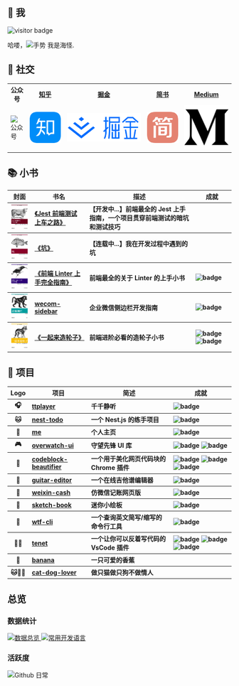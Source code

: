 <h2>🤩 我</h2>
<img src="https://visitor-badge.glitch.me/badge?page_id=page.id" alt="visitor badge" />
<p>哈喽，<img src="https://media.giphy.com/media/hvRJCLFzcasrR4ia7z/giphy.gif" width="25px" alt="手势"> 我是海怪.</p>
<h2>🙌 社交</h2>
<table>
  <tr>
    <th>公众号</th>
    <th><a href="https://www.zhihu.com/people/haixiangyan" target="_blank">知乎</a></th>
    <th><a href="https://juejin.cn/user/272334614432887" target="_blank">掘金</a></th>
    <th><a href="https://www.jianshu.com/u/0340be4082b5" target="_blank">简书</a></th>
    <th><a href="https://medium.com/@haixiang6123" target="_blank">Medium</a></th>
  </tr>
  <tr>
    <td><img src="images/utils/gongzhonghao.gif" alt="公众号"></td>
    <td>
      <a href="https://www.zhihu.com/people/haixiangyan" target="_blank">
        <img src="images/icons/zhihu.png" alt="知乎">
      </a>
    </td>
    <td>
      <a href="https://juejin.cn/user/272334614432887" target="_blank">
        <img src="images/icons/juejin.png" alt="掘金">
      </a>
    </td>
    <td>
      <a href="https://www.jianshu.com/u/0340be4082b5" target="_blank">
        <img src="images/icons/jianshu.png" alt="简书">
      </a>
    </td>
    <td>
      <a href="https://medium.com/@haixiang6123" target="_blank">
        <img src="images/icons/medium.png" alt="Medium">
      </a>
    </td>
  </tr>
</table>
<h2>📚 小书</h2>
<table>
  <thead align="center">
    <tr>
      <th>封面</th>
      <th>书名</th>
      <th>描述</th>
      <th>成就</th>
    </tr>
  </thead>
  <tbody align="left">
    <tr>
      <th align="center">
        <img width="80" src="./images/covers/jest.jpg" alt="《Jest 前端测试上车之路》">
      </th>
      <th>
        <a href="https://github.com/haixiangyan/jest-starter" target="_blank">《Jest 前端测试上车之路》</a>
      </th>
      <th>【开发中...】前端最全的 Jest 上手指南，一个项目贯穿前端测试的暗坑和测试技巧 </th>
      <th>
      </th>
    </tr>
    <tr>
      <th align="center">
        <img width="80" src="./images/covers/keng.jpg" alt="《坑》">
      </th>
      <th>
        <a href="https://github.com/haixiangyan/keng" target="_blank">《坑》</a>
      </th>
      <th>【连载中...】我在开发过程中遇到的坑</th>
      <th>
      </th>
    </tr>
    <tr>
      <th align="center">
        <img width="80" src="./images/covers/linter.jpg" alt="《前端 Linter 上手完全指南》">
      </th>
      <th>
        <a href="https://github.yanhaixiang.com/linter-guide/" target="_blank">《前端 Linter 上手完全指南》</a>
      </th>
      <th>前端最全的关于 Linter 的上手小书</th>
      <th>
        <img src="https://img.shields.io/github/stars/haixiangyan/linter-guide?style=flat-square)" alt="badge">
      </th>
    </tr>
    <tr>
      <th align="center">
        <img width="80" src="./images/covers/wecom.jpg" alt="wecom-sidebar">
      </th>
      <th>
        <a href="https://wecom-sidebar.github.io/" target="_blank">wecom-sidebar</a>
      </th>
      <th>企业微信侧边栏开发指南</th>
      <th>
        <img src="https://img.shields.io/github/stars/wecom-sidebar?style=flat-square" alt="badge">
      </th>
    </tr>
    <tr>
      <th align="center">
        <img width="80" src="./images/covers/wheel.jpg" alt="《一起来造轮子》">
      </th>
      <th>
        <a href="https://github.com/haixiangyan/one-day-one-npm-lib" target="_blank">《一起来造轮子》</a>
      </th>
      <th>前端进阶必看的造轮子小书</th>
      <th>
        <img src="https://img.shields.io/github/stars/Haixiang6123/one-day-one-npm-lib?style=flat-square" alt="badge">
        <img src="https://img.shields.io/github/forks/haixiangyan/one-day-one-npm-lib?style=flat-square" alt="badge">
      </th>
    </tr>
  </tbody>
</table>
<h2>💼 项目</h2>
<table>
  <thead align="center">
    <tr>
      <th>Logo</th>
      <th>项目</th>
      <th>简述</th>
      <th>成就</th>
    </tr>
  </thead>
  <tbody align="left">
    <tr>
      <th align="center">🎧</th>
      <th>
        <a href="https://github.yanhaixiang.com/ttplayer/" target="_blank">
        ttplayer</a>
      </th>
      <th>千千静听</th>
      <th>
        <img src="https://img.shields.io/github/stars/haixiangyan/ttplayer?style=flat-square" alt="badge">
      </th>
    </tr>
    <tr>
      <th align="center">🐱</th>
      <th>
        <a href="https://github.com/haixiangyan/nest-todo" target="_blank">
        nest-todo</a>
      </th>
      <th>一个 Nest.js 的练手项目</th>
      <th>
        <img src="https://img.shields.io/github/stars/haixiangyan/nest-todo?style=flat-square" alt="badge">
      </th>
    </tr>
    <tr>
      <th align="center">👦</th>
      <th>
        <a href="https://github.com/haixiangyan/me" target="_blank">
        me</a>
      </th>
      <th>个人主页</th>
      <th>
        <img src="https://img.shields.io/github/stars/haixiangyan/me?style=flat-square" alt="badge">
      </th>
    </tr>
    <tr>
      <th align="center">🎮</th>
      <th>
        <a href="https://github.yanhaixiang.com/overwatch-ui-doc/#/" target="_blank">
        overwatch-ui</a>
      </th>
      <th>守望先锋 UI 库</th>
      <th>
        <img src="https://img.shields.io/github/stars/haixiangyan/overwatch-ui?style=flat-square" alt="badge">
        <img src="https://img.shields.io/npm/dm/overwatch-ui?style=flat-square" alt="badge">
      </th>
    </tr>
    <tr>
      <th align="center">💅</th>
      <th>
        <a href="https://chrome.google.com/webstore/detail/code-block-beautifier/gpcjjddhdnilcbddlonlfgdbejfboonn" target="_blank">
        codeblock-beautifier</a>
      </th>
      <th>一个用于美化网页代码块的 Chrome 插件</th>
      <th>
        <img src="https://img.shields.io/github/stars/Haixiang6123/codeblock-beautifier?style=flat-square" alt="badge">
        <img src="https://img.shields.io/github/stars/haixiangyan/codeblock-beautifier?style=flat-square" alt="badge">
        <img src="https://img.shields.io/chrome-web-store/stars/gpcjjddhdnilcbddlonlfgdbejfboonn?style=flat-square" alt="badge">
      </th>
    </tr>
    <tr>
      <th align="center">🎸</th>
      <th>
        <a href="https://github.yanhaixiang.com/guitar-editor/#/" target="_blank">
        guitar-editor</a>
      </th>
      <th>一个在线吉他谱编辑器</th>
      <th>
        <img src="https://img.shields.io/github/stars/haixiangyan/guitar-editor?style=flat-square" alt="badge">
      </th>
    </tr>
    <tr>
      <th align="center">🧾</th>
      <th>
        <a href="https://github.yanhaixiang.com/weixin-cash/" target="_blank">
        weixin-cash</a>
      </th>
      <th>仿微信记账网页版</th>
      <th>
        <img src="https://img.shields.io/github/stars/haixiangyan/weixin-cash?style=flat-square" alt="badge">
      </th>
    </tr>
    <tr>
      <th align="center">🎨</th>
      <th>
        <a href="https://github.yanhaixiang.com/sketch-book/" target="_blank">
        sketch-book</a>
      </th>
      <th>迷你小绘板</th>
      <th>
        <img src="https://img.shields.io/github/stars/haixiangyan/sketch-book?style=flat-square" alt="badge">
      </th>
    </tr>
    <tr>
      <th align="center">🖕</th>
      <th>
        <a href="https://github.yanhaixiang.com/wtf-cli" target="_blank">
        wtf-cli</a>
      </th>
      <th>一个查询英文简写/缩写的命令行工具</th>
      <th>
        <img src="https://img.shields.io/github/stars/haixiangyan/wtf-cli?style=flat-square" alt="badge">
      </th>
    </tr>
    <tr>
      <th align="center">🧔🏿</th>
      <th>
        <a href="https://marketplace.visualstudio.com/items?itemName=HaixiangYan.tenet" target="_blank">
        tenet</a>
      </th>
      <th>一个让你可以反着写代码的 VsCode 插件</th>
      <th>
        <img src="https://img.shields.io/github/stars/haixiangyan/tenet?style=flat-square" alt="badge">
        <img src="https://img.shields.io/visual-studio-marketplace/i/HaixiangYan.tenet?style=flat-square" alt="badge">
        <img src="https://img.shields.io/visual-studio-marketplace/stars/HaixiangYan.tenet" alt="badge">
      </th>
    </tr>
    <tr>
      <th align="center">🍌</th>
      <th>
        <a href="https://github.yanhaixiang.com/banana/" target="_blank">
        banana</a>
      </th>
      <th>一只可爱的香蕉</th>
      <th>
      </th>
    </tr>
    <tr>
      <th align="center">🐱🐶👩</th>
      <th>
        <a href="https://github.yanhaixiang.com/cat-dog-lover/" target="_blank">
        cat-dog-lover</a>
      </th>
      <th>做只猫做只狗不做情人</th>
      <th>
      </th>
    </tr>
  </tbody>
</table>
<h2>总览</h2>
<h3>数据统计</h3>
<a href="https://github.com/haixiangyan" target="_blank">
  <img alt="数据总览" src="https://denvercoder1-github-readme-stats.vercel.app/api/?username=haixiangyan&show_icons=true&count_private=true&theme=react&hide_border=true&bg_color=1F222E&title_color=F85D7F&icon_color=F8D866" height="192px" />
</a>
<a href="https://github.com/haixiangyan" target="_blank">
  <img alt="常用开发语言" src="https://github-readme-stats.vercel.app/api/top-langs/?username=haixiangyan&langs_count=8&layout=compact&theme=react&hide_border=true&bg_color=1F222E&title_color=F85D7F&icon_color=F8D866&hide=Jupyter%20Notebook" height="192px" />
</a>
<br>
<h3>活跃度</h3>
<img alt="Github 日常" src="https://denvercoder1-activity-graph.herokuapp.com/graph/?username=haixiangyan&bg_color=1F222E&color=F8D866&line=F85D7F&point=FFFFFF&hide_border=true"  />
